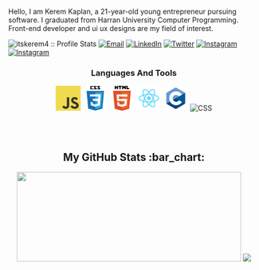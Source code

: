   Hello,
  I am Kerem Kaplan, a 21-year-old young entrepreneur pursuing software. I graduated from Harran University Computer Programming.
  Front-end developer and ui ux designs are my field of interest.<br>
 
  <img src="https://komarev.com/ghpvc/?username=itskerem4&color=green" alt="itskerem4 :: Profile Stats"></a>
  <a href="mailto:keremkaplan633@gmail.com"><img alt="Email" src="https://img.shields.io/badge/Email-keremkaplan633@gmail.com-yellow?style=flat&logo=gmail"></a>
  <a href="https://www.linkedin.com/in/itskerem4/" target="_blank"><img alt="LinkedIn" src="https://img.shields.io/badge/LinkedIn-@itskerem4-darkblue?style=flat&logo=linkedin"></a>
    <a href="https://www.twitter.com/itskerem4/" target="_blank"><img alt="Twitter" src="https://img.shields.io/badge/Twitter-@itskerem4-blue?style=flat&logo=twitter"></a>
 <a href="https://www.instagram.com/itskerem4/"><img alt="Instagram" src="https://img.shields.io/badge/Instagram-itskerem4-red?style=flat-square&logo=instagram"></a>
  <a href="https://www.linktr.ee/itskerem4/"><img alt="Instagram" src="https://img.shields.io/badge/Linktr-itskerem4-green?style=flat-square&logo=safari"></a>
 <h3 align="center">Languages And Tools</h3>
 <p align="center">
<img alt="JavaScript" width="50px" src="https://raw.githubusercontent.com/github/explore/80688e429a7d4ef2fca1e82350fe8e3517d3494d/topics/javascript/javascript.png"/>
<img  alt="CSS" width="50px" src="https://raw.githubusercontent.com/github/explore/80688e429a7d4ef2fca1e82350fe8e3517d3494d/topics/css/css.png"/></a>
<img  alt="CSS" width="50px" src="https://raw.githubusercontent.com/github/explore/80688e429a7d4ef2fca1e82350fe8e3517d3494d/topics/html/html.png"/></a>
<img  alt="CSS" width="50px" src="https://raw.githubusercontent.com/github/explore/80688e429a7d4ef2fca1e82350fe8e3517d3494d/topics/react/react.png"/></a>
<img  alt="CSS" width="50px" src="https://raw.githubusercontent.com/github/explore/f3e22f0dca2be955676bc70d6214b95b13354ee8/topics/c/c.png"/></a>
<img  alt="CSS" width="50px" src="https://www.vectorlogo.zone/logos/figma/figma-icon.svg"/></a>
</p><br><br>
<h2 align="center">My GitHub Stats :bar_chart:</h2>
<p align="center">
 <img src="https://github-readme-stats.vercel.app/api?username=itskerem4&show_icons=true&theme=tokyonight" width="450" height="180">
 <img src="https://github-readme-stats.vercel.app/api/top-langs/?username=itskerem4&layout=compact&theme=tokyonight" height="180">
</p>
  


